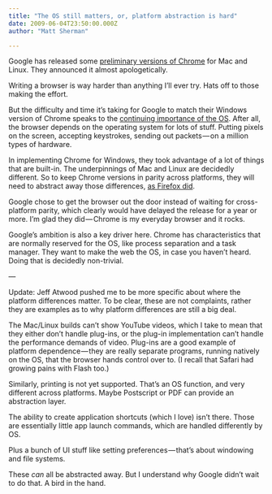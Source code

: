 ```yaml
---
title: "The OS still matters, or, platform abstraction is hard"
date: 2009-06-04T23:50:00.000Z
author: "Matt Sherman"

---
```


Google has released some [preliminary versions of Chrome](http://news.cnet.com/8301-17939_109-10257538-2.html?part=rss&amp;subj=news&amp;tag=2547-1_3-0-20) for Mac and Linux. They announced it almost apologetically.

Writing a browser is way harder than anything I’ll ever try. Hats off to those making the effort.

But the difficulty and time it’s taking for Google to match their Windows version of Chrome speaks to the [continuing importance of the OS](http://news.cnet.com/8301-13860_3-10257936-56.html). After all, the browser depends on the operating system for lots of stuff. Putting pixels on the screen, accepting keystrokes, sending out packets — on a million types of hardware.

In implementing Chrome for Windows, they took advantage of a lot of things that are built-in. The underpinnings of Mac and Linux are decidedly different. So to keep Chrome versions in parity across platforms, they will need to abstract away those differences, [as Firefox did](http://en.wikipedia.org/wiki/XPCOM).

Google chose to get the browser out the door instead of waiting for cross-platform parity, which clearly would have delayed the release for a year or more. I’m glad they did — Chrome is my everyday browser and it rocks.

Google’s ambition is also a key driver here. Chrome has characteristics that are normally reserved for the OS, like process separation and a task manager. They want to make the web the OS, in case you haven’t heard. Doing that is decidedly non-trivial.

—

Update: Jeff Atwood pushed me to be more specific about where the platform differences matter. To be clear, these are not complaints, rather they are examples as to why platform differences are still a big deal.

The Mac/Linux builds can’t show YouTube videos, which I take to mean that they either don’t handle plug-ins, or the plug-in implementation can’t handle the performance demands of video. Plug-ins are a good example of platform dependence — they are really separate programs, running natively on the OS, that the browser hands control over to. (I recall that Safari had growing pains with Flash too.)

Similarly, printing is not yet supported. That’s an OS function, and very different across platforms. Maybe Postscript or PDF can provide an abstraction layer.

The ability to create application shortcuts (which I love) isn’t there. Those are essentially little app launch commands, which are handled differently by OS.

Plus a bunch of UI stuff like setting preferences — that’s about windowing and file systems.

These _can_ all be abstracted away. But I understand why Google didn’t wait to do that. A bird in the hand.
